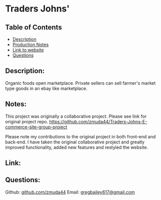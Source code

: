 # Traders Johns'

  ## Table of Contents
  * [Description](#description)
  * [Production Notes](#notes)
  * [Link to website](#link)
  * [Questions](#questions)
  
  ## Description: 
  Organic foods open marketplace. Private sellers can sell farmer's market type goods in an ebay like marketplace. 

  ## Notes:
  This project was originally a collaborative project. Please see link for original project repo. https://github.com/zmuda44/Traders-Johns-E-commerce-site-group-project

  Please note my contributions to the original project in both front-end and back-end. I have taken the original collaborative project and greatly improved functionality, added new features and restyled the website. 

  

  ## Link:





  ## Questions: 
  Github: [github.com/zmuda44](https://github.com/zmuda44) Email: gregbailey617@gmail.com

 